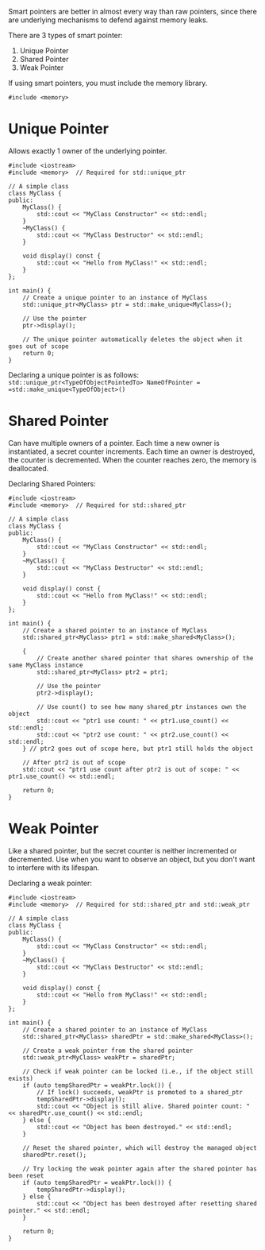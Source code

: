 Smart pointers are better in almost every way than raw pointers, since there are underlying mechanisms to defend against memory leaks.

There are 3 types of smart pointer:

1. Unique Pointer
2. Shared Pointer
3. Weak Pointer

If using smart pointers, you must include the memory library.
```
#include <memory>
```

# **Unique Pointer** 

Allows exactly 1 owner of the underlying pointer.

```
#include <iostream>
#include <memory>  // Required for std::unique_ptr

// A simple class
class MyClass {
public:
    MyClass() {
        std::cout << "MyClass Constructor" << std::endl;
    }
    ~MyClass() {
        std::cout << "MyClass Destructor" << std::endl;
    }

    void display() const {
        std::cout << "Hello from MyClass!" << std::endl;
    }
};

int main() {
    // Create a unique pointer to an instance of MyClass
    std::unique_ptr<MyClass> ptr = std::make_unique<MyClass>();

    // Use the pointer
    ptr->display();

    // The unique pointer automatically deletes the object when it goes out of scope
    return 0;
}

```

Declaring a unique pointer is as follows:
`std::unique_ptr<TypeOfObjectPointedTo> NameOfPointer = =std::make_unique<TypeOfObject>()`

# **Shared Pointer**
Can have multiple owners of a pointer. Each time a new owner is instantiated, a secret counter increments. Each time an owner is destroyed, the counter is decremented. When the counter reaches zero, the memory is deallocated.

Declaring Shared Pointers:
```
#include <iostream>
#include <memory>  // Required for std::shared_ptr

// A simple class
class MyClass {
public:
    MyClass() {
        std::cout << "MyClass Constructor" << std::endl;
    }
    ~MyClass() {
        std::cout << "MyClass Destructor" << std::endl;
    }

    void display() const {
        std::cout << "Hello from MyClass!" << std::endl;
    }
};

int main() {
    // Create a shared pointer to an instance of MyClass
    std::shared_ptr<MyClass> ptr1 = std::make_shared<MyClass>();

    {
        // Create another shared pointer that shares ownership of the same MyClass instance
        std::shared_ptr<MyClass> ptr2 = ptr1;

        // Use the pointer
        ptr2->display();

        // Use count() to see how many shared_ptr instances own the object
        std::cout << "ptr1 use count: " << ptr1.use_count() << std::endl;
        std::cout << "ptr2 use count: " << ptr2.use_count() << std::endl;
    } // ptr2 goes out of scope here, but ptr1 still holds the object

    // After ptr2 is out of scope
    std::cout << "ptr1 use count after ptr2 is out of scope: " << ptr1.use_count() << std::endl;

    return 0;
}

```

# **Weak Pointer**
Like a shared pointer, but the secret counter is neither incremented or decremented. Use when you want to observe an object, but you don't want to interfere with its lifespan.

Declaring a weak pointer:
```
#include <iostream>
#include <memory>  // Required for std::shared_ptr and std::weak_ptr

// A simple class
class MyClass {
public:
    MyClass() {
        std::cout << "MyClass Constructor" << std::endl;
    }
    ~MyClass() {
        std::cout << "MyClass Destructor" << std::endl;
    }

    void display() const {
        std::cout << "Hello from MyClass!" << std::endl;
    }
};

int main() {
    // Create a shared pointer to an instance of MyClass
    std::shared_ptr<MyClass> sharedPtr = std::make_shared<MyClass>();

    // Create a weak pointer from the shared pointer
    std::weak_ptr<MyClass> weakPtr = sharedPtr;

    // Check if weak pointer can be locked (i.e., if the object still exists)
    if (auto tempSharedPtr = weakPtr.lock()) {
        // If lock() succeeds, weakPtr is promoted to a shared_ptr
        tempSharedPtr->display();
        std::cout << "Object is still alive. Shared pointer count: " << sharedPtr.use_count() << std::endl;
    } else {
        std::cout << "Object has been destroyed." << std::endl;
    }

    // Reset the shared pointer, which will destroy the managed object
    sharedPtr.reset();

    // Try locking the weak pointer again after the shared pointer has been reset
    if (auto tempSharedPtr = weakPtr.lock()) {
        tempSharedPtr->display();
    } else {
        std::cout << "Object has been destroyed after resetting shared pointer." << std::endl;
    }

    return 0;
}

```